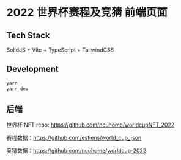 # 2022 世界杯赛程及竞猜 前端页面

##  Tech Stack
SolidJS + Vite + TypeScript + TailwindCSS

##  Development
```bash
yarn
yarn dev
```
## 后端

世界杯 NFT repo: https://github.com/ncuhome/worldcupNFT_2022

赛程数据：https://github.com/estiens/world_cup_json

竞猜数据：https://github.com/ncuhome/worldcup-2022